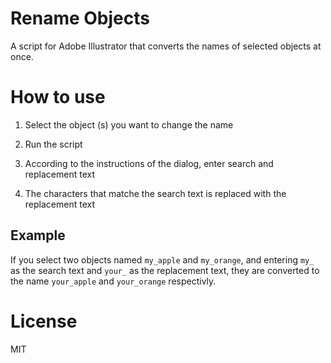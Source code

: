 # Rename Objects

A script for Adobe Illustrator that converts the names of selected objects at once.

# How to use

1. Select the object (s) you want to change the name

2. Run the script

3. According to the instructions of the dialog, enter search and replacement text

4. The characters that matche the search text is replaced with the replacement text

## Example

If you select two objects named `my_apple` and `my_orange`, and entering `my_` as the search text and `your_` as the replacement text, they are converted to the name `your_apple` and `your_orange` respectivly.

# License

MIT